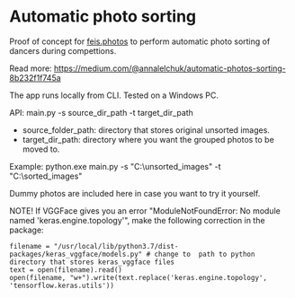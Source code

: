 <h1> Automatic photo sorting </h1>
Proof of concept for 
<a href="https://feis.photos">feis.photos</a> to perform automatic photo sorting of dancers during compettions.

Read more: https://medium.com/@annalelchuk/automatic-photos-sorting-8b232f1f745a

The app runs locally from CLI. Tested on a Windows PC.

API:
main.py -s source_dir_path -t target_dir_path
* source_folder_path: directory that stores original unsorted images.
* target_dir_path: directory where you want the grouped photos to be moved to.

Example: python.exe main.py -s "C:\unsorted_images" -t "C:\sorted_images"


Dummy photos are included here in case you want to try it yourself.

NOTE!
If VGGFace gives you an error "ModuleNotFoundError: No module named 'keras.engine.topology'", make the following correction in the package:
```
filename = "/usr/local/lib/python3.7/dist-packages/keras_vggface/models.py" # change to  path to python directory that stores keras_vggface files 
text = open(filename).read()
open(filename, "w+").write(text.replace('keras.engine.topology', 'tensorflow.keras.utils'))
```